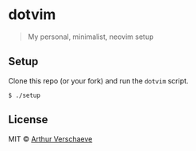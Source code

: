 # dotvim

> My personal, minimalist, neovim setup


## Setup

Clone this repo (or your fork) and run the `dotvim` script.

```
$ ./setup
```


## License

MIT © [Arthur Verschaeve](http://arthurverschaeve.be)
